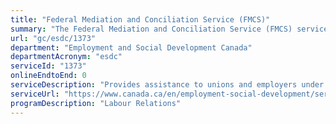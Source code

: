 ```yaml
---
title: "Federal Mediation and Conciliation Service (FMCS)"
summary: "The Federal Mediation and Conciliation Service (FMCS) service from Employment and Social Development Canada is not available end-to-end online, according to the GC Service Inventory."
url: "gc/esdc/1373"
department: "Employment and Social Development Canada"
departmentAcronym: "esdc"
serviceId: "1373"
onlineEndtoEnd: 0
serviceDescription: "Provides assistance to unions and employers under the jurisdiction of the Canada Labour Code for the prevention and resolution of disputes. Services offered include dispute prevention services, including training workshops on collective bargaining and joint conflict resolution (relationship development); and dispute resolution services, including assistance from conciliation, grievance and mediation officers and the appointment of arbitrators."
serviceUrl: "https://www.canada.ca/en/employment-social-development/services/labour-relations.html"
programDescription: "Labour Relations"
---
```

